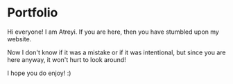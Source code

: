 # Portfolio

Hi everyone! I am Atreyi. If you are here, then you have stumbled
upon my website. 

Now I don't know if it was a mistake or if it was intentional,
but since you are here anyway, it won't hurt to look around!

I hope you do enjoy! :) 
